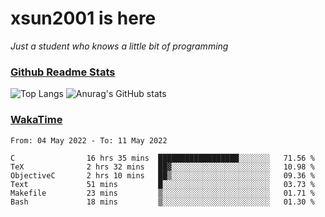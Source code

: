 # xsun2001 is here

*Just a student who knows a little bit of programming*

### [Github Readme Stats](https://github.com/anuraghazra/github-readme-stats)

![Top Langs](https://github-readme-stats.vercel.app/api/top-langs/?username=xsun2001&layout=compact&theme=radical) ![Anurag's GitHub stats](https://github-readme-stats.vercel.app/api?username=xsun2001&show_icons=true&theme=radical)

### [WakaTime](https://wakatime.com)

<!--START_SECTION:waka-->

```text
From: 04 May 2022 - To: 11 May 2022

C                16 hrs 35 mins  ██████████████████░░░░░░░   71.56 %
TeX              2 hrs 32 mins   ██▓░░░░░░░░░░░░░░░░░░░░░░   10.98 %
ObjectiveC       2 hrs 10 mins   ██▒░░░░░░░░░░░░░░░░░░░░░░   09.36 %
Text             51 mins         █░░░░░░░░░░░░░░░░░░░░░░░░   03.73 %
Makefile         23 mins         ▒░░░░░░░░░░░░░░░░░░░░░░░░   01.71 %
Bash             18 mins         ▒░░░░░░░░░░░░░░░░░░░░░░░░   01.30 %
```

<!--END_SECTION:waka-->
